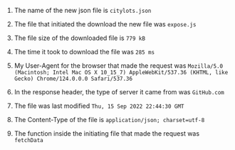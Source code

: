 1. The name of the new json file is `citylots.json`

2. The file that initiated the download the new file was `expose.js`

3. The file size of the downloaded file is `779 kB`

4. The time it took to download the file was `285 ms`

5. My User-Agent for the browser that made the request was `Mozilla/5.0 (Macintosh; Intel Mac OS X 10_15_7) AppleWebKit/537.36 (KHTML, like Gecko) Chrome/124.0.0.0 Safari/537.36`

6. In the response header, the type of server it came from was `GitHub.com`

7. The file was last modified `Thu, 15 Sep 2022 22:44:30 GMT`

8. The Content-Type of the file is `application/json; charset=utf-8`

9. The function inside the initiating file that made the request was `fetchData`